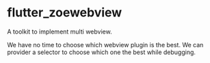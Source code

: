 # flutter_zoewebview

A toolkit to implement multi webview.

We have no time to choose which webview plugin is the best.
We can provider a selector to choose which one the best while debugging.

